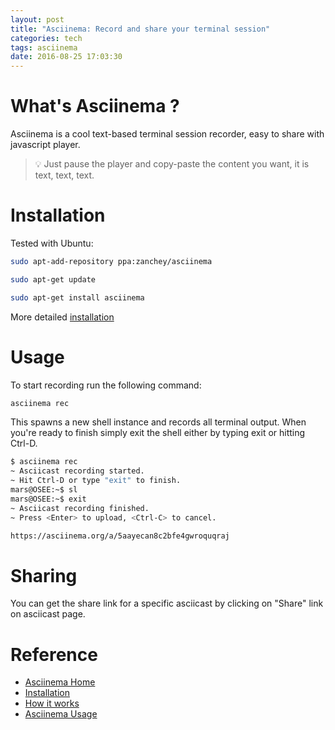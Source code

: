 ```yaml
---
layout: post
title: "Asciinema: Record and share your terminal session"
categories: tech
tags: asciinema
date: 2016-08-25 17:03:30
---
```


# What's Asciinema ?

Asciinema is a cool text-based terminal session recorder, easy to share with javascript player.

> :bulb: Just pause the player and copy-paste the content you want, it is text, text, text.

# Installation

Tested with Ubuntu:

```bash
sudo apt-add-repository ppa:zanchey/asciinema

sudo apt-get update

sudo apt-get install asciinema
```

More detailed [installation][1]

# Usage

To start recording run the following command:

```bash
asciinema rec
```

This spawns a new shell instance and records all terminal output. When you're ready to finish simply exit the shell either by typing exit or hitting Ctrl-D.

```bash
$ asciinema rec
~ Asciicast recording started.
~ Hit Ctrl-D or type "exit" to finish.
mars@OSEE:~$ sl
mars@OSEE:~$ exit
~ Asciicast recording finished.
~ Press <Enter> to upload, <Ctrl-C> to cancel.

https://asciinema.org/a/5aayecan8c2bfe4gwroquqraj
```

# Sharing

You can get the share link for a specific asciicast by clicking on "Share" link on asciicast page.

<script type="text/javascript" src="https://asciinema.org/a/5aayecan8c2bfe4gwroquqraj.js" id="asciicast-5aayecan8c2bfe4gwroquqraj" async data-autoplay="true" data-size="small"></script>


# Reference

* [Asciinema Home][2]
* [Installation][1]
* [How it works][3]
* [Asciinema Usage][4]

[1]: https://asciinema.org/docs/installation
[2]: https://asciinema.org/docs
[3]: https://asciinema.org/docs/how-it-works
[4]: https://asciinema.org/docs/usage
